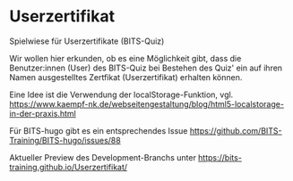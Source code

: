 # Userzertifikat
Spielwiese für Userzertifikate (BITS-Quiz)

Wir wollen hier erkunden, ob es eine Möglichkeit gibt, dass die Benutzer:innen (User) des BITS-Quiz bei Bestehen des Quiz' ein auf ihren Namen ausgestelltes Zertfikat (Userzertifikat) erhalten können.

Eine Idee ist die Verwendung der localStorage-Funktion, vgl. https://www.kaempf-nk.de/webseitengestaltung/blog/html5-localstorage-in-der-praxis.html

Für BITS-hugo gibt es ein entsprechendes Issue https://github.com/BITS-Training/BITS-hugo/issues/88

Aktueller Preview des Development-Branchs unter https://bits-training.github.io/Userzertifikat/
